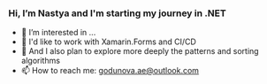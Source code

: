 ### Hi, I’m Nastya and I'm starting my journey in .NET
- 👀 I’m interested in ...
- 📱 I'd like to work with Xamarin.Forms and CI/CD
- 📆 And I also plan to explore more deeply the patterns and sorting algorithms
- 📫 How to reach me: godunova.ae@outlook.com

<!---
ignisVitae/ignisVitae is a ✨ special ✨ repository because its `README.md` (this file) appears on your GitHub profile.
You can click the Preview link to take a look at your changes.
--->
